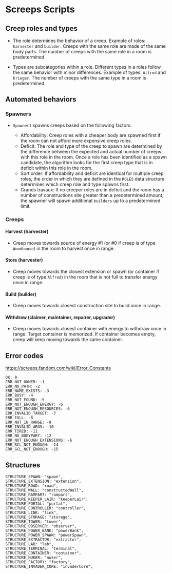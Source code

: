 # Screeps Scripts

## Creep roles and types

-   The role determines the behavior of a creep. Example of roles: `harvester` and `builder`. Creeps with the same role are made of the same body parts. The number of creeps with the same role in a room is predetermined.

-   Types are subcategories within a role. Different types in a roles follow the same behavior with minor differences. Example of types: `Alfred` and `Krieger`. The number of creeps with the same type in a room is predetermined.

## Automated behaviors

### Spawners

-   `Spawner1` spawns creeps based on the following factors:

    -   Affordability: Creep roles with a cheaper body are spawned first if the room can not afford more expensive creep roles.
    -   Deficit: The role and type of the creep to spawn are determined by the difference between the expected and actual number of creeps with this role in the room. Once a role has been identified as a spawn candidate, the algorithm looks for the first creep type that is in deficit within this role in the room.
    -   Sort order: If affordability and deficit are identical for multiple creep roles, the order in which they are defined in the `ROLES` data structure determines which creep role and type spawns first.
    -   Grands travaux: If no creeper roles are in deficit and the room has a number of constructions site greater than a predetermined amount, the spawner will spawn additional `builders` up to a predetermined limit.

### Creeps

#### Harvest (harvester)

-   Creep moves towards source of energy #1 (or #0 if creep is of type `Woodhouse`) in the room to harvest once in range.

#### Store (harvester)

-   Creep moves towards the closest extension or spawn (or container if creep is of type `Alfred`) in the room that is not full to transfer energy once in range.

#### Build (builder)

-   Creep moves towards closest construction site to build once in range.

#### Withdraw (claimer, maintainer, repairer, upgrader)

-   Creep moves towards closest container with energy to withdraw once in range. Target container is memorized. If container becomes empty, creep will keep moving towards the same container.

## Error codes

https://screeps.fandom.com/wiki/Error_Constants

```
OK: 0
ERR_NOT_OWNER: -1
ERR_NO_PATH: -2
ERR_NAME_EXISTS: -3
ERR_BUSY: -4
ERR_NOT_FOUND: -5
ERR_NOT_ENOUGH_ENERGY: -6
ERR_NOT_ENOUGH_RESOURCES: -6
ERR_INVALID_TARGET: -7
ERR_FULL: -8
ERR_NOT_IN_RANGE: -9
ERR_INVALID_ARGS: -10
ERR_TIRED: -11
ERR_NO_BODYPART: -12
ERR_NOT_ENOUGH_EXTENSIONS: -6
ERR_RCL_NOT_ENOUGH: -14
ERR_GCL_NOT_ENOUGH: -15
```

## Structures

```
STRUCTURE_SPAWN: "spawn",
STRUCTURE_EXTENSION: "extension",
STRUCTURE_ROAD: "road",
STRUCTURE_WALL: "constructedWall",
STRUCTURE_RAMPART: "rampart",
STRUCTURE_KEEPER_LAIR: "keeperLair",
STRUCTURE_PORTAL: "portal",
STRUCTURE_CONTROLLER: "controller",
STRUCTURE_LINK: "link",
STRUCTURE_STORAGE: "storage",
STRUCTURE_TOWER: "tower",
STRUCTURE_OBSERVER: "observer",
STRUCTURE_POWER_BANK: "powerBank",
STRUCTURE_POWER_SPAWN: "powerSpawn",
STRUCTURE_EXTRACTOR: "extractor",
STRUCTURE_LAB: "lab",
STRUCTURE_TERMINAL: "terminal",
STRUCTURE_CONTAINER: "container",
STRUCTURE_NUKER: "nuker",
STRUCTURE_FACTORY: "factory",
STRUCTURE_INVADER_CORE: "invaderCore",
```
